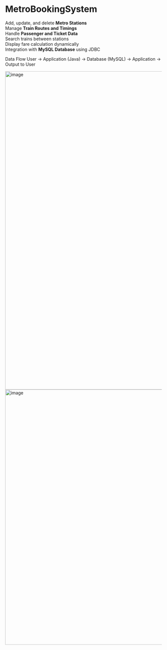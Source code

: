 # MetroBookingSystem

Add, update, and delete **Metro Stations**  
Manage **Train Routes and Timings**  
Handle **Passenger and Ticket Data**  
Search trains between stations  
Display fare calculation dynamically  
Integration with **MySQL Database** using JDBC 


Data Flow
User → Application (Java) → Database (MySQL) → Application → Output to User


<img width="1536" height="1024" alt="image" src="https://github.com/user-attachments/assets/59ffbd2a-301b-4716-acc4-e6ab69976346" />


<img width="1184" height="821" alt="image" src="https://github.com/user-attachments/assets/c327481d-de32-405a-ba00-88d866254781" />
